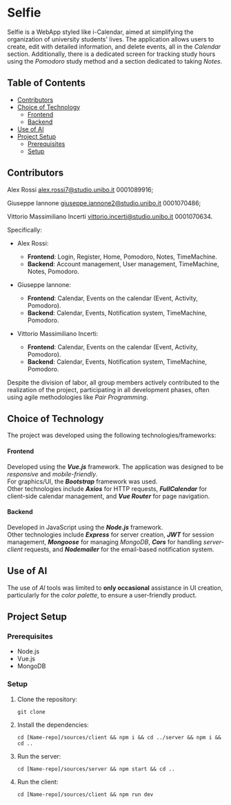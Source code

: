 # Selfie

Selfie is a WebApp styled like i-Calendar, aimed at simplifying the organization of university students' lives. The application allows users to create, edit with detailed information, and delete events, all in the _Calendar_ section. Additionally, there is a dedicated screen for tracking study hours using the _Pomodoro_ study method and a section dedicated to taking _Notes_. 

## Table of Contents

- [Contributors](#contributors)
- [Choice of Technology](#choice-of-technology)
    - [Frontend](#frontend)
    - [Backend](#backend)
- [Use of AI](#use-of-ai)
- [Project Setup](#project-setup)
    - [Prerequisites](#prerequisites)
    - [Setup](#setup)

## Contributors

Alex Rossi alex.rossi7@studio.unibo.it 0001089916;

Giuseppe Iannone giuseppe.iannone2@studio.unibo.it 0001070486;

Vittorio Massimiliano Incerti vittorio.incerti@studio.unibo.it 0001070634.

Specifically:
- Alex Rossi: 
    - **Frontend**: Login, Register, Home, Pomodoro, Notes, TimeMachine.
    - **Backend**: Account management, User management, TimeMachine, Notes, Pomodoro.

- Giuseppe Iannone: 
    - **Frontend**: Calendar, Events on the calendar (Event, Activity, Pomodoro).
    - **Backend**: Calendar, Events, Notification system, TimeMachine, Pomodoro.

- Vittorio Massimiliano Incerti: 
    - **Frontend**: Calendar, Events on the calendar (Event, Activity, Pomodoro).
    - **Backend**: Calendar, Events, Notification system, TimeMachine, Pomodoro.

Despite the division of labor, all group members actively contributed to the realization of the project, participating in all development phases, often using agile methodologies like _Pair Programming_.

## Choice of Technology

The project was developed using the following technologies/frameworks:

#### Frontend

Developed using the **_Vue.js_** framework. The application was designed to be _responsive_ and _mobile-friendly_. \
For graphics/UI, the **_Bootstrap_** framework was used. \
Other technologies include **_Axios_** for HTTP requests, **_FullCalendar_** for client-side calendar management, and **_Vue Router_** for page navigation.

#### Backend

Developed in JavaScript using the **_Node.js_** framework. \
Other technologies include **_Express_** for server creation, **_JWT_** for session management, **_Mongoose_** for managing _MongoDB_, **_Cors_** for handling _server-client_ requests, and **_Nodemailer_** for the email-based notification system.

## Use of AI

The use of _AI_ tools was limited to **only occasional** assistance in UI creation, particularly for the _color palette_, to ensure a user-friendly product.

## Project Setup

### Prerequisites
- Node.js
- Vue.js
- MongoDB

### Setup
1. Clone the repository:
    ```shell
    git clone
    ```
2. Install the dependencies:
    ```shell
    cd [Name-repo]/sources/client && npm i && cd ../server && npm i && cd ..
    ```
3. Run the server:
    ```shell
    cd [Name-repo]/sources/server && npm start && cd ..
    ```
4. Run the client:
    ```shell
    cd [Name-repo]/sources/client && npm run dev
    
